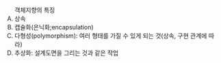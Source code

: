 <ol type="A">
  객체지향의 특징
  <li>상속</li>
   <li>캡슐화(은닉화;encapsulation)</li>
   <li>다형성(polymorphism): 여러 형태를 가질 수 있게 되는 것(상속, 구현 관계에 따라)</li>
   <li>추상화: 설계도면을 그리는 것과 같은 작업</li>
  </ol>
